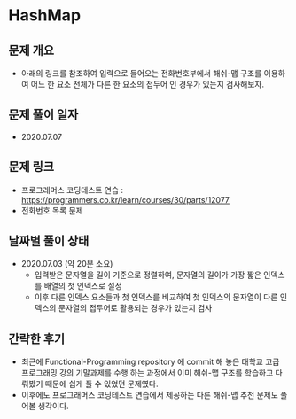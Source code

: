 # HashMap
## 문제 개요
- 아래의 링크를 참조하여 입력으로 들어오는 전화번호부에서 해쉬-맵 구조를 이용하여 어느 한 요소 전체가 다른 한 요소의 접두어 인 경우가 있는지 검사해보자. 
## 문제 풀이 일자
- 2020.07.07
## 문제 링크
- 프로그래머스 코딩테스트 연습 : <https://programmers.co.kr/learn/courses/30/parts/12077>
- 전화번호 목록 문제
## 날짜별 풀이 상태
- 2020.07.03 (약 20분 소요)
  - 입력받은 문자열을 길이 기준으로 정렬하여, 문자열의 길이가 가장 짧은 인덱스를 배열의 첫 인덱스로 설정
  - 이후 다른 인덱스 요소들과 첫 인덱스를 비교하여 첫 인덱스의 문자열이 다른 인덱스의 문자열의 접두어로 활용되는 경우가 있는지 검사
## 간략한 후기
- 최근에 Functional-Programming repository 에 commit 해 놓은 대학교 고급 프로그래밍 강의 기말과제를 수행 하는 과정에서 이미 해쉬-맵 구조를 학습하고 다뤄봤기 때문에 쉽게 풀 수 있었던 문제였다.
- 이후에도 프로그래머스 코딩테스트 연습에서 제공하는 다른 해쉬-맵 추천 문제도 풀어볼 생각이다.
